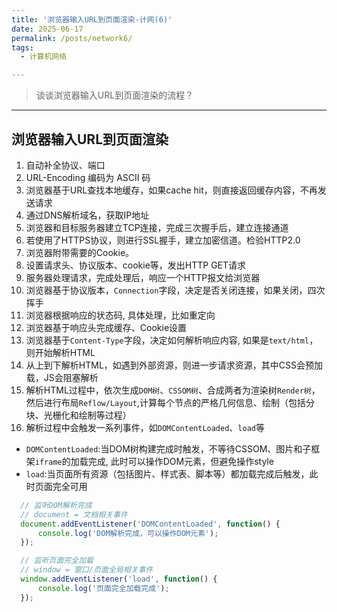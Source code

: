 ```yaml
---
title: '浏览器输入URL到页面渲染-计网(6)'
date: 2025-06-17
permalink: /posts/network6/
tags:
  - 计算机网络

---
```


> 谈谈浏览器输入URL到页面渲染的流程？

---- 



## 浏览器输入URL到页面渲染

1. 自动补全协议、端口
2. URL-Encoding 编码为 ASCII 码
3. 浏览器基于URL查找本地缓存，如果cache hit，则直接返回缓存内容，不再发送请求
4. 通过DNS解析域名，获取IP地址
5. 浏览器和目标服务器建立TCP连接，完成三次握手后，建立连接通道
6. 若使用了HTTPS协议，则进行SSL握手，建立加密信道。检验HTTP2.0
7. 浏览器附带需要的Cookie。
8. 设置请求头、协议版本、cookie等，发出HTTP GET请求
9. 服务器处理请求，完成处理后，响应一个HTTP报文给浏览器
10. 浏览器基于协议版本，`Connection`字段，决定是否关闭连接，如果关闭，四次挥手
11. 浏览器根据响应的状态码, 具体处理，比如重定向
12. 浏览器基于响应头完成缓存、Cookie设置
13. 浏览器基于`Content-Type`字段，决定如何解析响应内容, 如果是`text/html`，则开始解析HTML
14. 从上到下解析HTML，如遇到外部资源，则进一步请求资源，其中CSS会预加载，JS会阻塞解析
15. 解析HTML过程中，依次生成`DOM树`、`CSSOM树`、合成两者为渲染树`Render树`，然后进行布局`Reflow/Layout`,计算每个节点的严格几何信息、绘制（包括分块、光栅化和绘制等过程）
16. 解析过程中会触发一系列事件，如`DOMContentLoaded`、`load`等
  - `DOMContentLoaded`:当DOM树构建完成时触发，不等待CSSOM、图片和子框架`iframe`的加载完成, 此时可以操作DOM元素，但避免操作style
  - `load`:当页面所有资源（包括图片、样式表、脚本等）都加载完成后触发，此时页面完全可用
  
  ```javascript
    // 监听DOM解析完成
    // document = 文档相关事件
    document.addEventListener('DOMContentLoaded', function() {
        console.log('DOM解析完成，可以操作DOM元素');
    });

    // 监听页面完全加载
    // window = 窗口/页面全局相关事件
    window.addEventListener('load', function() {
        console.log('页面完全加载完成');
    });
  ```






